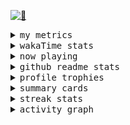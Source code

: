 [![🐙](https://hits.seeyoufarm.com/api/count/incr/badge.svg?url=https%3A%2F%2Fgithub.com%2Fktnkk%2Fhit-counter&count_bg=%23070707&title_bg=%23070707&icon=&icon_color=%23E7E7E7&title=visitors&edge_flat=true)](https://hits.seeyoufarm.com)

<details>
  <summary> <samp>my metrics</samp></summary>
  
  <br>
  
 ![🐳](https://github.com/kkhys/kkhys/blob/main/github-metrics.svg)
  
  ***
</details>

<details>
  <summary> <samp>wakaTime stats</samp></summary>
  
  <br>
  
<!--START_SECTION:waka-->
![Code Time](http://img.shields.io/badge/Code%20Time-4%2C455%20hrs%2045%20mins-blue)

**🐱 My GitHub Data** 

> 📦 5.1 MB Used in GitHub's Storage 
 > 
> 🏆 2,318 Contributions in the Year 2024
 > 
> 💼 Opted to Hire
 > 
> 📜 9 Public Repositories 
 > 
> 🔑 23 Private Repositories 
 > 
**I'm an Early 🐤** 

```text
🌞 Morning                6377 commits        ███████░░░░░░░░░░░░░░░░░░   29.92 % 
🌆 Daytime                5102 commits        ██████░░░░░░░░░░░░░░░░░░░   23.94 % 
🌃 Evening                8064 commits        █████████░░░░░░░░░░░░░░░░   37.83 % 
🌙 Night                  1772 commits        ██░░░░░░░░░░░░░░░░░░░░░░░   08.31 % 
```
📅 **I'm Most Productive on Sunday** 

```text
Monday                   3009 commits        ████░░░░░░░░░░░░░░░░░░░░░   14.12 % 
Tuesday                  3177 commits        ████░░░░░░░░░░░░░░░░░░░░░   14.90 % 
Wednesday                2973 commits        ███░░░░░░░░░░░░░░░░░░░░░░   13.95 % 
Thursday                 2844 commits        ███░░░░░░░░░░░░░░░░░░░░░░   13.34 % 
Friday                   3073 commits        ████░░░░░░░░░░░░░░░░░░░░░   14.42 % 
Saturday                 2880 commits        ███░░░░░░░░░░░░░░░░░░░░░░   13.51 % 
Sunday                   3359 commits        ████░░░░░░░░░░░░░░░░░░░░░   15.76 % 
```


📊 **This Week I Spent My Time On** 

```text
🕑︎ Time Zone: Asia/Tokyo

💬 Programming Languages: 
Other                    51 hrs 50 mins      ████████████████████░░░░░   78.24 % 
Java                     6 hrs 24 mins       ██░░░░░░░░░░░░░░░░░░░░░░░   09.67 % 
SQL                      3 hrs 8 mins        █░░░░░░░░░░░░░░░░░░░░░░░░   04.74 % 
MDX                      2 hrs 51 mins       █░░░░░░░░░░░░░░░░░░░░░░░░   04.32 % 
HTML                     1 hr 3 mins         ░░░░░░░░░░░░░░░░░░░░░░░░░   01.61 % 

🔥 Editors: 
Chrome                   51 hrs 50 mins      ████████████████████░░░░░   78.24 % 
IntelliJ IDEA            11 hrs 15 mins      ████░░░░░░░░░░░░░░░░░░░░░   17.00 % 
WebStorm                 2 hrs 56 mins       █░░░░░░░░░░░░░░░░░░░░░░░░   04.44 % 
DataGrip                 12 mins             ░░░░░░░░░░░░░░░░░░░░░░░░░   00.32 % 

💻 Operating System: 
Mac                      66 hrs 12 mins      █████████████████████████   99.93 % 
Windows                  2 mins              ░░░░░░░░░░░░░░░░░░░░░░░░░   00.07 % 
```


 Last Updated on 2024/08/21 18:50:46 UTC
<!--END_SECTION:waka-->
  
  ***
</details>


<details>
  <summary> <samp>now playing</samp></summary>
  
  <br>
 
 [![🐟](https://spotify-github-profile.vercel.app/api/view?uid=31ryofms4dnv7mrohhepo4c4zgqu&cover_image=true&theme=default&show_offline=false&background_color=121212&bar_color=53b14f&bar_color_cover=false)](https://open.spotify.com/user/31ryofms4dnv7mrohhepo4c4zgqu)
  
  ***
</details>

<details>
  <summary> <samp>github readme stats</samp></summary>
  
  <br>
  
 <p align="left"> 
  <img alt="🐠" src="https://github-readme-stats.vercel.app/api?username=kkhys&count_private=true&show_icons=true&theme=dark&include_all_commits=true" />
  <img alt="🐟" src="https://github-readme-stats.vercel.app/api/top-langs/?username=kkhys&layout=compact&theme=dark&langs_count=10&hide=HTML,CSS,SCSS" />
</p>
  
  ***
</details>

<details>
  <summary> <samp>profile trophies</samp></summary>
  
  <br>
  
  [![🐬](https://github-profile-trophy.vercel.app/?username=kkhys&rank=SECRET,SSS,SS,S,AAA,AA,A&theme=darkhub&row=1&margin-w=10&no-bg=true)](https://github.com/ryo-ma/github-profile-trophy)
  
  ***
</details>

<details>
  <summary> <samp>summary cards</samp></summary>
  
  <br>
  
  ![🐋](https://github-profile-summary-cards.vercel.app/api/cards/profile-details?username=kkhys&theme=github_dark)
  ![🦑](https://github-profile-summary-cards.vercel.app/api/cards/repos-per-language?username=kkhys&theme=github_dark)
  ![🦭](https://github-profile-summary-cards.vercel.app/api/cards/most-commit-language?username=kkhys&theme=github_dark)
  ![🦀](https://github-profile-summary-cards.vercel.app/api/cards/stats?username=kkhys&theme=github_dark)
  ![🦈](https://github-profile-summary-cards.vercel.app/api/cards/productive-time?username=kkhys&theme=github_dark)
  
  ***
</details>

<details>
  <summary> <samp>streak stats</samp></summary>
  
  <br>
  
  [![🐠](http://github-readme-streak-stats.herokuapp.com?user=kkhys&theme=dark)](https://git.io/streak-stats)
  
  ***
</details>

<details>
  <summary> <samp>activity graph</samp></summary>
  
  <br>
  
  [![🐡](https://github-readme-activity-graph.vercel.app/graph?username=kkhys&theme=xcode)](https://github.com/ashutosh00710/github-readme-activity-graph)
  
  ***
</details>
